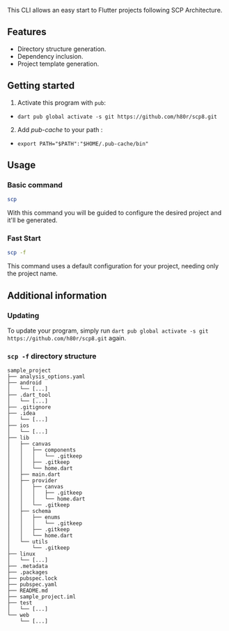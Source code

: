 This CLI allows an easy start to Flutter projects following SCP Architecture.

## Features

- Directory structure generation.
- Dependency inclusion.
- Project template generation.

## Getting started

1. Activate this program with `pub`:
  - `dart pub global activate -s git https://github.com/h80r/scp8.git`
2. Add _pub-cache_ to your path :
  - `export PATH="$PATH":"$HOME/.pub-cache/bin"`

## Usage

### Basic command

```bash
scp
```
With this command you will be guided to configure the desired project and it'll be generated.

### Fast Start

```bash
scp -f
```
This command uses a default configuration for your project, needing only the project name.

## Additional information

### Updating

To update your program, simply run `dart pub global activate -s git https://github.com/h80r/scp8.git` again.

### `scp -f` directory structure

```
sample_project
├── analysis_options.yaml
├── android
│   └── [...]
├── .dart_tool
│   └── [...]
├── .gitignore
├── .idea
│   └── [...]
├── ios
│   └── [...]
├── lib
│   ├── canvas
│   │   ├── components
│   │   │   └── .gitkeep
│   │   ├── .gitkeep
│   │   └── home.dart
│   ├── main.dart
│   ├── provider
│   │   ├── canvas
│   │   │   ├── .gitkeep
│   │   │   └── home.dart
│   │   └── .gitkeep
│   ├── schema
│   │   ├── enums
│   │   │   └── .gitkeep
│   │   ├── .gitkeep
│   │   └── home.dart
│   └── utils
│       └── .gitkeep
├── linux
│   └── [...]
├── .metadata
├── .packages
├── pubspec.lock
├── pubspec.yaml
├── README.md
├── sample_project.iml
├── test
│   └── [...]
└── web
    └── [...]
```

